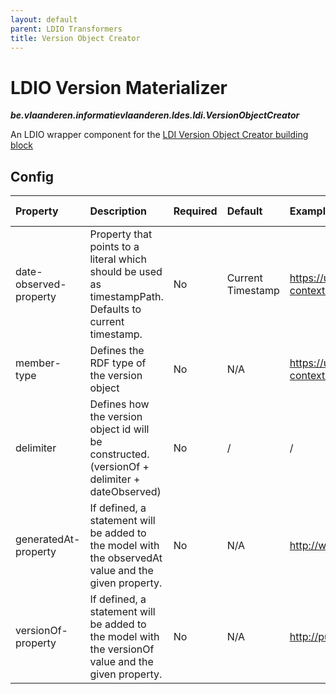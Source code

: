 ```yaml
---
layout: default
parent: LDIO Transformers
title: Version Object Creator
---
```


# LDIO Version Materializer
***be.vlaanderen.informatievlaanderen.ldes.ldi.VersionObjectCreator***

An LDIO wrapper component for the [LDI Version Object Creator building block]

## Config

| Property               | Description                                                                                             | Required | Default           | Example                                                           | Supported values |
|:-----------------------|:--------------------------------------------------------------------------------------------------------|:---------|:------------------|:------------------------------------------------------------------|:-----------------|
| date-observed-property | Property that points to a literal which should be used as timestampPath. Defaults to current timestamp. | No       | Current Timestamp | https://uri.etsi.org/ngsi-ld/default-context/WaterQualityObserved | String           |
| member-type            | Defines the RDF type of the version object                                                              | No       | N/A               | https://uri.etsi.org/ngsi-ld/default-context/Device               | String           |
| delimiter              | Defines how the version object id will be constructed. (versionOf + delimiter + dateObserved)           | No       | /                 | /                                                                 | String           |
| generatedAt-property   | If defined, a statement will be added to the model with the observedAt value and the given property.    | No       | N/A               | http://www.w3.org/ns/prov#generatedAtTime                         | String           |
| versionOf-property     | If defined, a statement will be added to the model with the versionOf value and the given property.     | No       | N/A               | http://purl.org/dc/terms/isVersionOf                              | String           |

[LDI Version Object Creator building block]: /core/version-object-creator